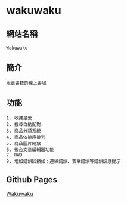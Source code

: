 # wakuwaku

## 網站名稱
```
Wakuwaku
```

## 簡介
```
販賣書籍的線上書城
```

## 功能
```
1. 收藏最愛
2. 搜尋自動配對
3. 商品分類系統
4. 商品依排序排列
5. 商品圖片縮放
6. 後台文章編輯器功能
7. RWD
8. 增加錯誤回饋如：連線錯誤、表單錯誤等錯誤訊息提示

```


## Github Pages

[Wakuwaku](https://guaguawa1581.github.io/Wakuwaku/dist/index.html)


